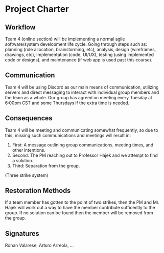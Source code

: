 # Project Charter

## Workflow
Team 4 (online section) will be implementing a normal agile software/system development life cycle. Going through steps such as: planning (role allocation, brainstorming, etc), analysis, design (wireframes, drawings, etc), implementation (code, UI/UX), testing (using implemented code or designs), and maintenance (if web app is used past this course).

## Communication
Team 4 will be using Discord as our main means of communication, utilizing servers and direct messaging to interact with individual group members and the team as a whole. Our group has agreed on meeting every Tuesday at 6:00pm CST and some Thursdays if the extra time is needed.

## Consequences
Team 4 will be meeting and communicating somewhat frequently, so due to this, missing such communications and meetings will result in:

1. First: A message outlining group communications, meeting times, and other intentions.
2. Second: The PM reaching out to Professor Hajek and we attempt to find a solution.
3. Third: Separation from the group.

(Three strike system)

## Restoration Methods
If a team member has gotten to the point of two strikes, then the PM and Mr. Hajek will work out a way to have the member contribute sufficently to the group. If no solution can be found then the member will be removed from the group.

## Signatures

Ronan Valarese, Arturo Arreola, ...